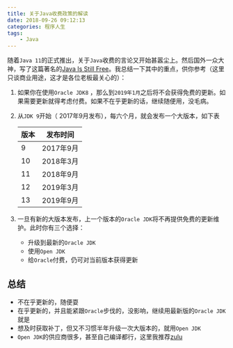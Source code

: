 ```yaml
---
title: 关于Java收费政策的解读
date: 2018-09-26 09:12:13
categories: 程序人生
tags:
    - Java
---
```

随着`Java 11`的正式推出，关于`Java`收费的言论又开始甚嚣尘上。然后国外一众大神，写了这篇著名的[Java Is Still Free](https://itnext.io/java-is-still-free-c02aef8c9e04)。我总结一下其中的重点，供你参考（这里只谈商业用途，这才是各位老板最关心的）：
1. 如果你在使用`Oracle JDK8` ，那么到`2019年1月`之后将不会获得免费的更新。如果需要更新就得考虑付费。如果不在乎更新的话，继续随便用，没毛病。
2. 从`JDK 9`开始（	2017年9月发布），每六个月，就会发布一个大版本，如下表

    | 版本 | 发布时间 | 
    | --- | --- | 
    | 9 | 2017年9月  |  
    | 10 | 2018年3月 |  
    | 11 | 2018年9月 |  
    | 12 | 2019年3月 |  
    | 13 | 2019年9月 |  
    
3. 一旦有新的大版本发布，上一个版本的`Oracle JDK`将不再提供免费的更新维护。此时你有三个选择：
    * 升级到最新的`Oracle JDK`
    * 使用`Open JDK`
    * 给`Oracle`付费，仍可对当前版本获得更新 

## 总结
* 不在乎更新的，随便耍
* 在乎更新的，并且能紧跟`Oracle`步伐的，没影响，继续用最新版的`Oracle JDK`就是
* 想及时获取补丁，但又不习惯半年升级一次大版本的，就用`Open JDK`
* `Open JDK`的供应商很多，甚至自己编译都行，这里我推荐[zulu](https://www.azul.com/downloads/zulu/)